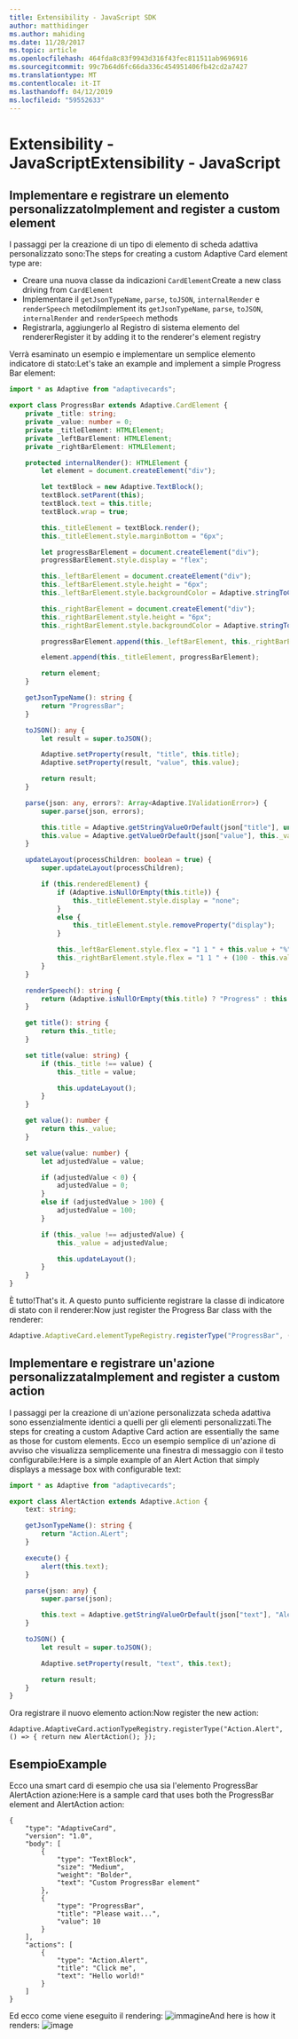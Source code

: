 ```yaml
---
title: Extensibility - JavaScript SDK
author: matthidinger
ms.author: mahiding
ms.date: 11/28/2017
ms.topic: article
ms.openlocfilehash: 464fda8c83f9943d316f43fec811511ab9696916
ms.sourcegitcommit: 99c7b64d6fc66da336c454951406fb42cd2a7427
ms.translationtype: MT
ms.contentlocale: it-IT
ms.lasthandoff: 04/12/2019
ms.locfileid: "59552633"
---
```

# <a name="extensibility---javascript"></a><span data-ttu-id="1bb08-102">Extensibility - JavaScript</span><span class="sxs-lookup"><span data-stu-id="1bb08-102">Extensibility - JavaScript</span></span>

## <a name="implement-and-register-a-custom-element"></a><span data-ttu-id="1bb08-103">Implementare e registrare un elemento personalizzato</span><span class="sxs-lookup"><span data-stu-id="1bb08-103">Implement and register a custom element</span></span>

<span data-ttu-id="1bb08-104">I passaggi per la creazione di un tipo di elemento di scheda adattiva personalizzato sono:</span><span class="sxs-lookup"><span data-stu-id="1bb08-104">The steps for creating a custom Adaptive Card element type are:</span></span>
- <span data-ttu-id="1bb08-105">Creare una nuova classe da indicazioni `CardElement`</span><span class="sxs-lookup"><span data-stu-id="1bb08-105">Create a new class driving from `CardElement`</span></span>
- <span data-ttu-id="1bb08-106">Implementare il `getJsonTypeName`, `parse`, `toJSON`, `internalRender` e `renderSpeech` metodi</span><span class="sxs-lookup"><span data-stu-id="1bb08-106">Implement its `getJsonTypeName`, `parse`, `toJSON`, `internalRender` and `renderSpeech` methods</span></span>
- <span data-ttu-id="1bb08-107">Registrarla, aggiungerlo al Registro di sistema elemento del renderer</span><span class="sxs-lookup"><span data-stu-id="1bb08-107">Register it by adding it to the renderer's element registry</span></span>

<span data-ttu-id="1bb08-108">Verrà esaminato un esempio e implementare un semplice elemento indicatore di stato:</span><span class="sxs-lookup"><span data-stu-id="1bb08-108">Let's take an example and implement a simple Progress Bar element:</span></span>

```typescript
import * as Adaptive from "adaptivecards";

export class ProgressBar extends Adaptive.CardElement {
    private _title: string;
    private _value: number = 0;
    private _titleElement: HTMLElement;
    private _leftBarElement: HTMLElement;
    private _rightBarElement: HTMLElement;

    protected internalRender(): HTMLElement {
        let element = document.createElement("div");

        let textBlock = new Adaptive.TextBlock();
        textBlock.setParent(this);
        textBlock.text = this.title;
        textBlock.wrap = true;

        this._titleElement = textBlock.render();
        this._titleElement.style.marginBottom = "6px";

        let progressBarElement = document.createElement("div");
        progressBarElement.style.display = "flex";

        this._leftBarElement = document.createElement("div");
        this._leftBarElement.style.height = "6px";
        this._leftBarElement.style.backgroundColor = Adaptive.stringToCssColor(this.hostConfig.containerStyles.emphasis.foregroundColors.accent.default);

        this._rightBarElement = document.createElement("div");
        this._rightBarElement.style.height = "6px";
        this._rightBarElement.style.backgroundColor = Adaptive.stringToCssColor(this.hostConfig.containerStyles.emphasis.backgroundColor);

        progressBarElement.append(this._leftBarElement, this._rightBarElement);

        element.append(this._titleElement, progressBarElement);

        return element;
    }

    getJsonTypeName(): string {
        return "ProgressBar";
    }

    toJSON(): any {
        let result = super.toJSON();

        Adaptive.setProperty(result, "title", this.title);
        Adaptive.setProperty(result, "value", this.value);

        return result;
    }

    parse(json: any, errors?: Array<Adaptive.IValidationError>) {
        super.parse(json, errors);

        this.title = Adaptive.getStringValueOrDefault(json["title"], undefined);
        this.value = Adaptive.getValueOrDefault(json["value"], this._value);
    }

    updateLayout(processChildren: boolean = true) {
        super.updateLayout(processChildren);

        if (this.renderedElement) {
            if (Adaptive.isNullOrEmpty(this.title)) {
                this._titleElement.style.display = "none";
            }
            else {
                this._titleElement.style.removeProperty("display");
            }

            this._leftBarElement.style.flex = "1 1 " + this.value + "%";
            this._rightBarElement.style.flex = "1 1 " + (100 - this.value) + "%";
        }
    }

    renderSpeech(): string {
        return (Adaptive.isNullOrEmpty(this.title) ? "Progress" : this.title) + " " + Math.ceil(this.value) + "%";
    }

    get title(): string {
        return this._title;
    }

    set title(value: string) {
        if (this._title !== value) {
            this._title = value;

            this.updateLayout();
        }
    }

    get value(): number {
        return this._value;
    }

    set value(value: number) {
        let adjustedValue = value;

        if (adjustedValue < 0) {
            adjustedValue = 0;
        }
        else if (adjustedValue > 100) {
            adjustedValue = 100;
        }

        if (this._value !== adjustedValue) {
            this._value = adjustedValue;

            this.updateLayout();
        }
    }
}
```

<span data-ttu-id="1bb08-109">È tutto!</span><span class="sxs-lookup"><span data-stu-id="1bb08-109">That's it.</span></span> <span data-ttu-id="1bb08-110">A questo punto sufficiente registrare la classe di indicatore di stato con il renderer:</span><span class="sxs-lookup"><span data-stu-id="1bb08-110">Now just register the Progress Bar class with the renderer:</span></span>

```typescript
Adaptive.AdaptiveCard.elementTypeRegistry.registerType("ProgressBar", () => { return new ProgressBar(); });
```

## <a name="implement-and-register-a-custom-action"></a><span data-ttu-id="1bb08-111">Implementare e registrare un'azione personalizzata</span><span class="sxs-lookup"><span data-stu-id="1bb08-111">Implement and register a custom action</span></span>

<span data-ttu-id="1bb08-112">I passaggi per la creazione di un'azione personalizzata scheda adattiva sono essenzialmente identici a quelli per gli elementi personalizzati.</span><span class="sxs-lookup"><span data-stu-id="1bb08-112">The steps for creating a custom Adaptive Card action are essentially the same as those for custom elements.</span></span> <span data-ttu-id="1bb08-113">Ecco un esempio semplice di un'azione di avviso che visualizza semplicemente una finestra di messaggio con il testo configurabile:</span><span class="sxs-lookup"><span data-stu-id="1bb08-113">Here is a simple example of an Alert Action that simply displays a message box with configurable text:</span></span>

```typescript
import * as Adaptive from "adaptivecards";

export class AlertAction extends Adaptive.Action {
    text: string;

    getJsonTypeName(): string {
        return "Action.ALert";
    }

    execute() {
        alert(this.text);
    }

    parse(json: any) {
        super.parse(json);

        this.text = Adaptive.getStringValueOrDefault(json["text"], "Alert!");
    }

    toJSON() {
        let result = super.toJSON();

        Adaptive.setProperty(result, "text", this.text);

        return result;
    }
}
```

<span data-ttu-id="1bb08-114">Ora registrare il nuovo elemento action:</span><span class="sxs-lookup"><span data-stu-id="1bb08-114">Now register the new action:</span></span>

```
Adaptive.AdaptiveCard.actionTypeRegistry.registerType("Action.Alert", () => { return new AlertAction(); });
```

## <a name="example"></a><span data-ttu-id="1bb08-115">Esempio</span><span class="sxs-lookup"><span data-stu-id="1bb08-115">Example</span></span>

<span data-ttu-id="1bb08-116">Ecco una smart card di esempio che usa sia l'elemento ProgressBar AlertAction azione:</span><span class="sxs-lookup"><span data-stu-id="1bb08-116">Here is a sample card that uses both the ProgressBar element and AlertAction action:</span></span>
```
{
    "type": "AdaptiveCard",
    "version": "1.0",
    "body": [
        {
            "type": "TextBlock",
            "size": "Medium",
            "weight": "Bolder",
            "text": "Custom ProgressBar element"
        },
        {
            "type": "ProgressBar",
            "title": "Please wait...",
            "value": 10
        }
    ],
    "actions": [
        {
            "type": "Action.Alert",
            "title": "Click me",
            "text": "Hello world!"
        }
    ]
}
```

<span data-ttu-id="1bb08-117">Ed ecco come viene eseguito il rendering: ![immagine](https://user-images.githubusercontent.com/1334689/52665466-8155e780-2ec0-11e9-841a-7d272ad1d103.png)</span><span class="sxs-lookup"><span data-stu-id="1bb08-117">And here is how it renders: ![image](https://user-images.githubusercontent.com/1334689/52665466-8155e780-2ec0-11e9-841a-7d272ad1d103.png)</span></span>
